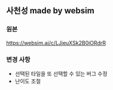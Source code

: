 
## 사천성 made by websim


### 원본
https://websim.ai/c/LJjeuXSk2B0iORdrR

### 변경 사항
- 선택된 타일을 또 선택할 수 있는 버그 수정
- 난이도 조절
